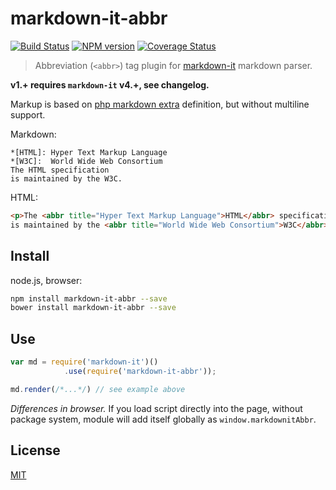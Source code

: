 # markdown-it-abbr

[![Build Status](https://img.shields.io/travis/markdown-it/markdown-it-abbr/master.svg?style=flat)](https://travis-ci.org/markdown-it/markdown-it-abbr)
[![NPM version](https://img.shields.io/npm/v/markdown-it-abbr.svg?style=flat)](https://www.npmjs.org/package/markdown-it-abbr)
[![Coverage Status](https://img.shields.io/coveralls/markdown-it/markdown-it-abbr/master.svg?style=flat)](https://coveralls.io/r/markdown-it/markdown-it-abbr?branch=master)

> Abbreviation (`<abbr>`) tag plugin for [markdown-it](https://github.com/markdown-it/markdown-it) markdown parser.

__v1.+ requires `markdown-it` v4.+, see changelog.__

Markup is based on [php markdown extra](https://michelf.ca/projects/php-markdown/extra/#abbr) definition, but without multiline support.

Markdown:

```
*[HTML]: Hyper Text Markup Language
*[W3C]:  World Wide Web Consortium
The HTML specification
is maintained by the W3C.
```

HTML:

```html
<p>The <abbr title="Hyper Text Markup Language">HTML</abbr> specification
is maintained by the <abbr title="World Wide Web Consortium">W3C</abbr>.</p>
```

## Install

node.js, browser:

```bash
npm install markdown-it-abbr --save
bower install markdown-it-abbr --save
```

## Use

```js
var md = require('markdown-it')()
            .use(require('markdown-it-abbr'));

md.render(/*...*/) // see example above
```

_Differences in browser._ If you load script directly into the page, without
package system, module will add itself globally as `window.markdownitAbbr`.


## License

[MIT](https://github.com/markdown-it/markdown-it-abbr/blob/master/LICENSE)
